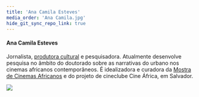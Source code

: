 ```yaml
---
title: 'Ana Camila Esteves'
media_order: 'Ana Camila.jpg'
hide_git_sync_repo_link: true
---
```


#### Ana Camila Esteves

Jornalista, [produtora cultural](http://www.anacamila.com/) e pesquisadora. Atualmente desenvolve pesquisa no âmbito do doutorado sobre as narrativas do urbano nos cinemas africanos contemporâneos. É idealizadora e curadora da [Mostra de Cinemas Africanos](http://mostradecinemasafricanos.com/) e do projeto de cineclube Cine África, em Salvador.

![](Ana%20Camila.jpg&resize=200,200)